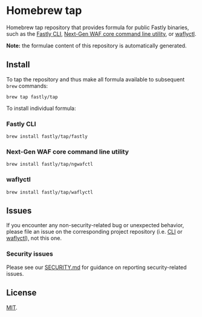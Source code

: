 # Homebrew tap
Homebrew tap repository that provides formula for public Fastly binaries, such as the [Fastly CLI](https://github.com/fastly/cli), [Next-Gen WAF core command line utility](https://docs.fastly.com/en/ngwaf/using-the-ngwaf-core-command-line-utility), or [waflyctl](https://github.com/fastly/waflyctl).

**Note:** the formulae content of this repository is automatically generated.

## Install
To tap the repository and thus make all formula available to subsequent `brew` commands:
```
brew tap fastly/tap
```

To install individual formula:

### Fastly CLI
```
brew install fastly/tap/fastly
```

### Next-Gen WAF core command line utility

```
brew install fastly/tap/ngwafctl
```

### waflyctl
```
brew install fastly/tap/waflyctl
```

## Issues
If you encounter any non-security-related bug or unexpected behavior, please file an issue on the corresponding project repository (i.e. [CLI](https://github.com/fastly/cli/issues) or [waflyctl](https://github.com/fastly/waflyctl/issues)), not this one.

### Security issues
Please see our [SECURITY.md](SECURITY.md) for guidance on reporting security-related issues.

## License
[MIT](LICENSE).
